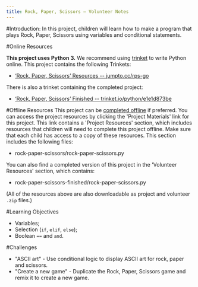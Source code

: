 ```yaml
---
title: Rock, Paper, Scissors — Volunteer Notes
---
```


#Introduction:
In this project, children will learn how to make a program that plays Rock, Paper, Scissors using variables and conditional statements. 

#Online Resources

__This project uses Python 3.__ We recommend using [trinket](https://trinket.io/) to write Python online. This project contains the following Trinkets:

+ [‘Rock, Paper, Scissors’ Resources -- jumpto.cc/rps-go](http://jumpto.cc/rps-go)

There is also a trinket containing the completed project:

+ [‘Rock, Paper, Scissors’ Finished -- trinket.io/python/e1e1d873be](https://trinket.io/python/e1e1d873be)

#Offline Resources
This project can be [completed offline](https://www.codeclubprojects.org/en-GB/resources/python-working-offline/) if preferred. You can access the project resources by clicking the 'Project Materials' link for this project. This link contains a 'Project Resources' section, which includes resources that children will need to complete this project offline. Make sure that each child has access to a copy of these resources. This section includes the following files:

+ rock-paper-scissors/rock-paper-scissors.py

You can also find a completed version of this project in the 'Volunteer Resources' section, which contains:

+ rock-paper-scissors-finished/rock-paper-scissors.py

(All of the resources above are also downloadable as project and volunteer `.zip` files.)

#Learning Objectives
+ Variables;
+ Selection (`if`, `elif`, `else`); 
+ Boolean `==` and `and`.

#Challenges
+ "ASCII art" - Use conditional logic to display ASCII art for rock, paper and scissors. 
+ "Create a new game" - Duplicate the Rock, Paper, Scissors game and remix it to create a new game. 